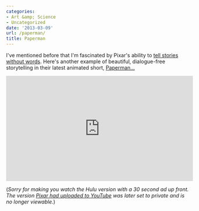 ```yaml
---
categories:
- Art &amp; Science
- Uncategorized
date: '2013-03-09'
url: /paperman/
title: Paperman
---
```


I've mentioned before that I'm fascinated by Pixar's ability to <a href="https://gomakethings.com/stories-without-words/">tell stories without words</a>. Here's another example of beautiful, dialogue-free storytelling in their latest animated short, <a href="http://www.hulu.com/watch/455789">Paperman...</a>

<iframe width="512" height="288" src="http://www.hulu.com/embed.html?eid=iffptv_32-hwuvige1f3yg" frameborder="0" scrolling="no" webkitAllowFullScreen mozallowfullscreen allowfullscreen></iframe>

(<em>Sorry for making you watch the Hulu version with a 30 second ad up front. The version <a href="https://www.youtube.com/watch?v=aTLySbGoMX0">Pixar had uploaded to YouTube</a> was later set to private and is no longer viewable.</em>)
